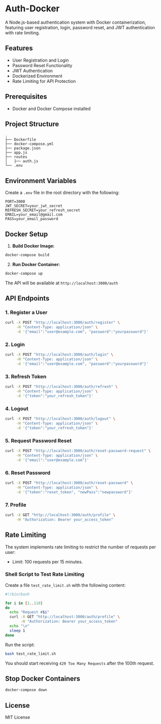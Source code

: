 # Auth-Docker

A Node.js-based authentication system with Docker containerization, featuring user registration, login, password reset, and JWT authentication with rate limiting.

## Features
- User Registration and Login
- Password Reset Functionality
- JWT Authentication
- Dockerized Environment
- Rate Limiting for API Protection

## Prerequisites
- Docker and Docker Compose installed

## Project Structure
```
.
├── Dockerfile
├── docker-compose.yml
├── package.json
├── app.js
├── routes
│   ├── auth.js
└── .env
```

## Environment Variables
Create a `.env` file in the root directory with the following:

```
PORT=3000
JWT_SECRET=your_jwt_secret
REFRESH_SECRET=your_refresh_secret
EMAIL=your_email@gmail.com
PASS=your_email_password
```

## Docker Setup

1. **Build Docker Image:**

```bash
docker-compose build
```

2. **Run Docker Container:**

```bash
docker-compose up
```

The API will be available at `http://localhost:3000/auth`

## API Endpoints

### 1. Register a User
```bash
curl -X POST "http://localhost:3000/auth/register" \
     -H "Content-Type: application/json" \
     -d '{"email":"user@example.com", "password":"yourpassword"}'
```

### 2. Login
```bash
curl -X POST "http://localhost:3000/auth/login" \
     -H "Content-Type: application/json" \
     -d '{"email":"user@example.com", "password":"yourpassword"}'
```

### 3. Refresh Token
```bash
curl -X POST "http://localhost:3000/auth/refresh" \
     -H "Content-Type: application/json" \
     -d '{"token":"your_refresh_token"}'
```

### 4. Logout
```bash
curl -X POST "http://localhost:3000/auth/logout" \
     -H "Content-Type: application/json" \
     -d '{"token":"your_refresh_token"}'
```

### 5. Request Password Reset
```bash
curl -X POST "http://localhost:3000/auth/reset-password-request" \
     -H "Content-Type: application/json" \
     -d '{"email":"user@example.com"}'
```

### 6. Reset Password
```bash
curl -X POST "http://localhost:3000/auth/reset-password" \
     -H "Content-Type: application/json" \
     -d '{"token":"reset_token", "newPass":"newpassword"}'
```

### 7. Profile
```bash
curl -X GET "http://localhost:3000/auth/profile" \
     -H "Authorization: Bearer your_access_token"
```

## Rate Limiting

The system implements rate limiting to restrict the number of requests per user:
- Limit: 100 requests per 15 minutes.

### Shell Script to Test Rate Limiting

Create a file `test_rate_limit.sh` with the following content:

```bash
#!/bin/bash

for i in {1..110}
do
  echo "Request #$i"
  curl -X GET "http://localhost:3000/auth/profile" \
       -H "Authorization: Bearer your_access_token"
  echo "\n"
  sleep 1
done
```

Run the script:

```bash
bash test_rate_limit.sh
```

You should start receiving `429 Too Many Requests` after the 100th request.

## Stop Docker Containers

```bash
docker-compose down
```

## License
MIT License

